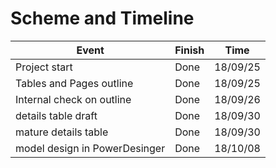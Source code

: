 # Scheme and Timeline
|Event|Finish|Time|
|----|------|----|
|Project start|Done|18/09/25|
|Tables and Pages outline|Done|18/09/25|
|Internal check on outline|Done|18/09/26|
|details table draft|Done|18/09/30|
|mature details table|Done|18/09/30|
|model design in PowerDesinger|Done|18/10/08|